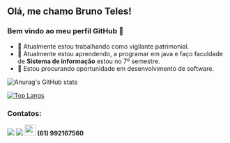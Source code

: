 ## Olá, me chamo Bruno Teles! 
### Bem vindo ao meu perfil GitHub 👋

<!--
**cibersky-code/cibersky-code** 
-->

- 🔭 Atualmente estou trabalhando como vigilante patrimonial. 
- 🌱 Atualmente estou aprendendo, a programar em java e faço faculdade de **Sistema de informação** estou no 7º semestre.
- 👯 Estou procurando oportunidade em desenvolvimento de software. 
  
![Anurag's GitHub stats](https://github-readme-stats.vercel.app/api?username=cibersky-code&show_icons=true&theme=radical)  
  
[![Top Langs](https://github-readme-stats.vercel.app/api/top-langs/?username=cibersky-code&layout=compact)](cibersky-code/cibersky-code) 

  ### Contatos:

<div>
<a href = "mailto:brunoferreiratelessampaio@gmail.com"><img src="https://img.shields.io/badge/Gmail-D14836?style=for-the-badge&logo=gmail&logoColor=white" target="_blank"></a>
<a href="https://www.linkedin.com/in/brunotelessampaio/" target="_blank"><img src="https://img.shields.io/badge/-LinkedIn-%230077B5?style=for-the-badge&logo=linkedin&logoColor=white" target="_blank"></a>
<img src="https://cdn.iconscout.com/icon/free/png-256/whatsapp-155-721985.png" style="width:25px;height:25px;"> <strong>(61) 992167560</strong>
</div>
